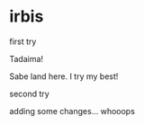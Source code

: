 # irbis
first try

Tadaima!

Sabe land here. I try my best!

second try 

adding some changes... whooops
